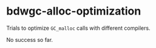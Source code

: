 # bdwgc-alloc-optimization

Trials to optimize `GC_malloc` calls with different compilers.

No success so far.
